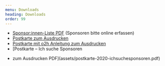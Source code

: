 ```yaml
---
menu: Downloads
heading: Downloads
order: 99
---
```

* [Sponsor:innen-Liste PDF](assets/sponsorliste-2021.pdf) (Sponsoren bitte online erfassen)
* [Postkarte zum Ausdrucken](assets/postkarte-2021.pdf)
* [Postkarte mit o2h Anleitung zum Ausdrucken](assets/postkarte-2020-explainer.pdf)
* [Postkarte – Ich suche Sponsoren
- zum Ausdrucken PDF](assets/postkarte-2020-ichsuchesponsoren.pdf)